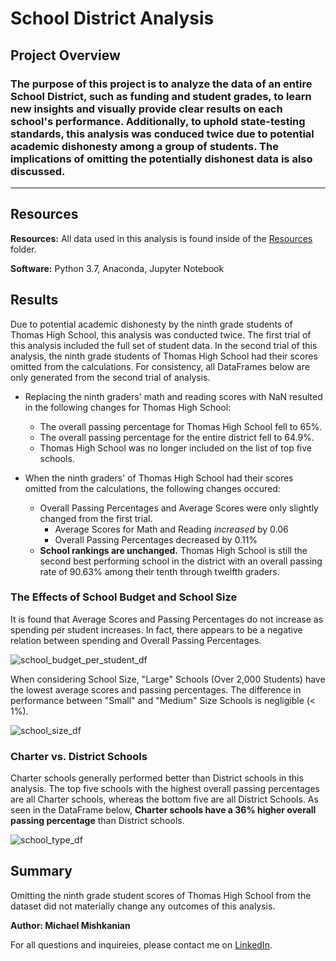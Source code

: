 # School District Analysis

## Project Overview
### The purpose of this project is to analyze the data of an entire School District, such as funding and student grades, to learn new insights and visually provide clear results on each school's performance. Additionally, to uphold state-testing standards, this analysis was conduced twice due to potential academic dishonesty among a group of students. The implications of omitting the potentially dishonest data is also discussed.
---
## Resources
**Resources:** All data used in this analysis is found inside of the [Resources](https://github.com/Mishkanian/School_District_Analysis/tree/main/Resources) folder.

**Software:** Python 3.7, Anaconda, Jupyter Notebook

## Results
Due to potential academic dishonesty by the ninth grade students of Thomas High School, this analysis was conducted twice. The first trial of this analysis included the full set of student data. In the second trial of this analysis, the ninth grade students of Thomas High School had their scores omitted from the calculations. For consistency, all DataFrames below are only generated from the second trial of analysis.

- Replacing the ninth graders' math and reading scores with NaN resulted in the following changes for Thomas High School:
  - The overall passing percentage for Thomas High School fell to 65%.
  - The overall passing percentage for the entire district fell to 64.9%.
  - Thomas High School was no longer included on the list of top five schools.

- When the ninth graders' of Thomas High School had their scores omitted from the calculations, the following changes occured:
  - Overall Passing Percentages and Average Scores were only slightly changed from the first trial.
    - Average Scores for Math and Reading *increased* by 0.06
    - Overall Passing Percentages decreased by 0.11%
  - **School rankings are unchanged.** Thomas High School is still the second best performing school in the district with an overall passing rate of 90.63% among their tenth through twelfth graders.

### The Effects of School Budget and School Size
It is found that Average Scores and Passing Percentages do not increase as spending per student increases. In fact, there appears to be a negative relation between spending and Overall Passing Percentages.

![school_budget_per_student_df](https://github.com/Mishkanian/School_District_Analysis/blob/main/DataFrames_PyCity/school_budget_per_student_df.png)


When considering School Size, "Large" Schools (Over 2,000 Students) have the lowest average scores and passing percentages. The difference in performance between "Small" and "Medium" Size Schools is negligible (< 1%).

![school_size_df](https://github.com/Mishkanian/School_District_Analysis/blob/main/DataFrames_PyCity/school_size_df.png)

### Charter vs. District Schools
Charter schools generally performed better than District schools in this analysis. The top five schools with the highest overall passing percentages are all Charter schools, whereas the bottom five are all District Schools. As seen in the DataFrame below, **Charter schools have a 36% higher overall passing percentage** than District schools.

![school_type_df](https://github.com/Mishkanian/School_District_Analysis/blob/main/DataFrames_PyCity/school_type_df.png)

## Summary
Omitting the ninth grade student scores of Thomas High School from the dataset did not materially change any outcomes of this analysis.

**Author: Michael Mishkanian**  

For all questions and inquireies, please contact me on [LinkedIn](https://www.linkedin.com/in/michaelmishkanian/).
